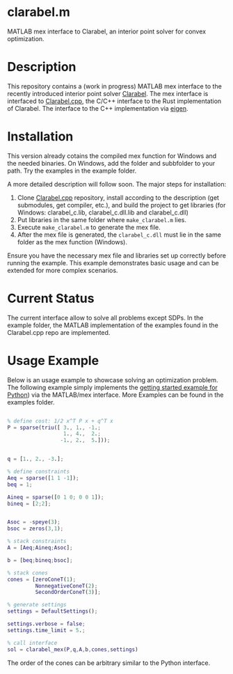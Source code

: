 # clarabel.m

MATLAB mex interface to Clarabel, an interior point solver for convex optimization.

# Description

This repository contains a (work in progress) MATLAB mex interface to the recently introduced interior point solver [Clarabel](https://clarabel.org/stable/). The mex interface is interfaced to 
[Clarabel.cpp](https://github.com/oxfordcontrol/Clarabel.cpp/tree/main](https://github.com/oxfordcontrol/Clarabel.cpp/tree/main)), the C/C++ interface to the Rust implementation of Clarabel. The interface to the C++ implementation via [eigen](https://eigen.tuxfamily.org/index.php?title=Main\_Page](https://eigen.tuxfamily.org/index.php?title=Main_Page)).

# Installation
This version already cotains the compiled mex function for Windows and the needed binaries. On Windows, add the folder and subbfolder to your path. Try the examples in the example folder.

A more detailed description will follow soon. The major steps for installation:

1. Clone [Clarabel.cpp](https://github.com/oxfordcontrol/Clarabel.cpp/tree/main](https://github.com/oxfordcontrol/Clarabel.cpp/tree/main)) repository, install according to the description (get submodules, get compiler, etc.), and build the project to get libraries (for Windows: clarabel_c.lib, clarabel_c.dll.lib and clarabel_c.dll)
2. Put libraries in the same folder where `make_clarabel.m` lies.
3. Execute `make_clarabel.m` to generate the mex file.
4. After the mex file is generated, the `clarabel_c.dll` must lie in the same folder as the mex function (Windows).


Ensure you have the necessary mex file and libraries set up correctly before running the example. This example demonstrates basic usage and can be extended for more complex scenarios.

# Current Status
The current interface allow to solve all problems except SDPs. In the example folder, the MATLAB implementation of the examples found in the Clarabel.cpp repo are implemented. 

# Usage Example

Below is an usage example to showcase solving an optimization problem.
The following example simply implements the [getting started example for Python](https://clarabel.org/stable/python/getting_started_py/)) via the MATLAB/mex interface. More Examples can be found in the examples folder.

```matlab

% define cost: 1/2 x^T P x + q^T x
P = sparse(triu([ 3., 1., -1.;
                  1., 4.,  2.;
                 -1., 2.,  5.]));


q = [1., 2., -3.];

% define constraints
Aeq = sparse([1 1 -1]);
beq = 1;

Aineq = sparse([0 1 0; 0 0 1]);
bineq = [2;2];


Asoc = -speye(3);
bsoc = zeros(3,1);

% stack constraints
A = [Aeq;Aineq;Asoc];

b = [beq;bineq;bsoc];

% stack cones
cones = [zeroConeT(1);
         NonnegativeConeT(2);
         SecondOrderConeT(3)];

% generate settings
settings = DefaultSettings();

settings.verbose = false;
settings.time_limit = 5.;

% call interface
sol = clarabel_mex(P,q,A,b,cones,settings)

```

The order of the cones can be arbitrary similar to the Python interface.
